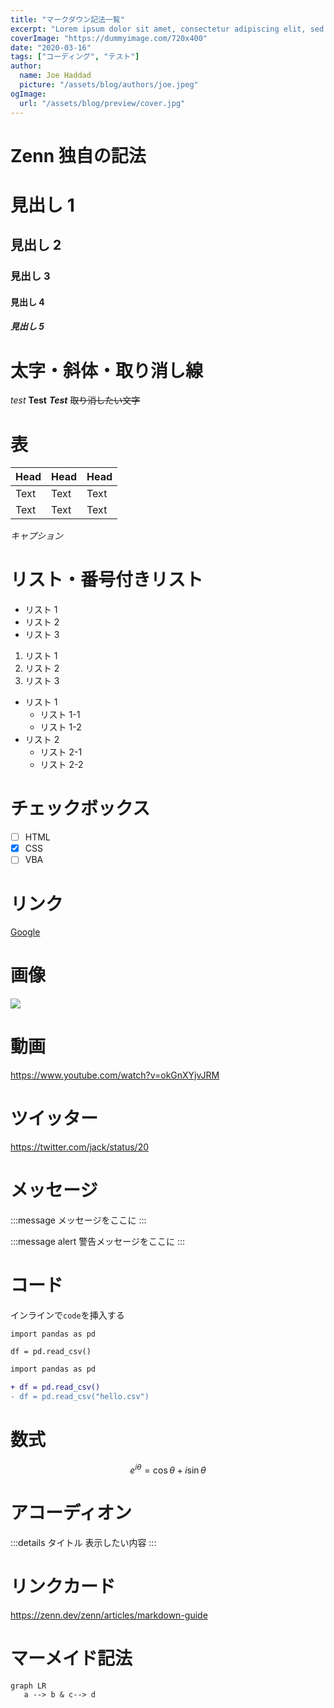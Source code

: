 ```yaml
---
title: "マークダウン記法一覧"
excerpt: "Lorem ipsum dolor sit amet, consectetur adipiscing elit, sed do eiusmod tempor incididunt ut labore et dolore magna aliqua. Praesent elementum facilisis leo vel fringilla est ullamcorper eget. At imperdiet dui accumsan sit amet nulla facilities morbi tempus."
coverImage: "https://dummyimage.com/720x400"
date: "2020-03-16"
tags: ["コーディング", "テスト"]
author:
  name: Joe Haddad
  picture: "/assets/blog/authors/joe.jpeg"
ogImage:
  url: "/assets/blog/preview/cover.jpg"
---
```


# Zenn 独自の記法

# 見出し 1

## 見出し 2

### 見出し 3

#### 見出し 4

##### 見出し 5

# 太字・斜体・取り消し線

_test_
**Test**
**_Test_**
~~取り消したい文字~~

# 表

| Head | Head | Head |
| ---- | ---- | ---- |
| Text | Text | Text |
| Text | Text | Text |

_キャプション_

# リスト・番号付きリスト

- リスト 1
- リスト 2
- リスト 3

1. リスト 1
2. リスト 2
3. リスト 3

- リスト 1
  - リスト 1-1
  - リスト 1-2
- リスト 2
  - リスト 2-1
  - リスト 2-2

# チェックボックス

- [ ] HTML
- [x] CSS
- [ ] VBA

# リンク

[Google](https://www.google.com)

# 画像

![](images/posts/ff7_cloud.jpg)

# 動画

https://www.youtube.com/watch?v=okGnXYjvJRM

# ツイッター

https://twitter.com/jack/status/20

# メッセージ

:::message
メッセージをここに
:::

:::message alert
警告メッセージをここに
:::

# コード

インラインで`code`を挿入する

```python:pythonサンプル
import pandas as pd

df = pd.read_csv()
```

```diff python:diffサンプル
import pandas as pd

+ df = pd.read_csv()
- df = pd.read_csv("hello.csv")
```

# 数式

$$
e^{i\theta} = \cos\theta + i\sin\theta
$$

# アコーディオン

:::details タイトル
表示したい内容
:::

# リンクカード

https://zenn.dev/zenn/articles/markdown-guide

# マーメイド記法

```mermaid
graph LR
   a --> b & c--> d
```
